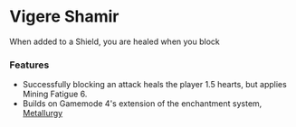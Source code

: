 # Vigere Shamir<!--$headerTitle--><!--$pmc:delete-->

When added to a Shield, you are healed when you block<!--$pmc:headerSize-->

### Features
- Successfully blocking an attack heals the player 1.5 hearts, but applies Mining Fatigue 6.
- Builds on Gamemode 4's extension of the enchantment system, [Metallurgy]($dynamicLink:gm4_metallurgy)
